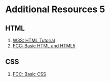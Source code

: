 # Additional Resources 5

## HTML

1. [W3S: HTML Tutorial](https://www.w3schools.com/html/)
2. [FCC: Basic HTML and HTML5](https://www.freecodecamp.org/learn/responsive-web-design/#basic-html-and-html5)

## CSS

1. [FCC: Basic CSS](https://www.freecodecamp.org/learn/responsive-web-design/#basic-css)
